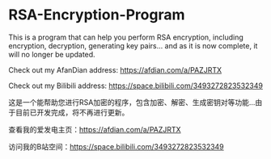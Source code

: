 # RSA-Encryption-Program

This is a program that can help you perform RSA encryption, including encryption, decryption, generating key pairs... and as it is now complete, it will no longer be updated.

Check out my AfanDian address: https://afdian.com/a/PAZJRTX  

Check out my Bilibili address: https://space.bilibili.com/3493272823532349



这是一个能帮助您进行RSA加密的程序，包含加密、解密、生成密钥对等功能...由于目前已开发完成，将不再进行更新。

查看我的爱发电主页：https://afdian.com/a/PAZJRTX

访问我的B站空间：https://space.bilibili.com/3493272823532349
